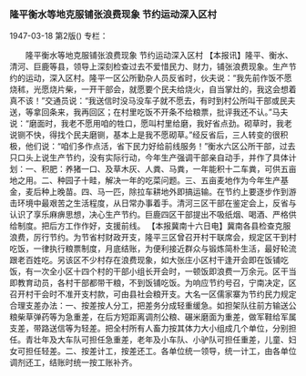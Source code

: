 ### 隆平衡水等地克服铺张浪费现象  节约运动深入区村

1947-03-18
第2版()
专栏：

　　隆平衡水等地克服铺张浪费现象
    节约运动深入区村
    【本报讯】隆平、衡水、清河、巨鹿等县，领导上深刻检查过去不爱惜民力、财力，铺张浪费现象。生产节约的运动，深入区村。隆平一区公所勤杂人员反省时，伙夫说：“我先前作饭不愿烧秫，光愿烧片柴，一开干部会，就愿要个民夫给烧火，自当掌灶的，我这会想着真不该！”交通员说：“我送信时没马没车子就不愿去，有时到村公所叫干部或民夫送，等拿回条来，我再回区；在村里吃饭不开条不给粮票，批评我还不认。”马夫说：“磨面时，我老不愿用咱的牲口，愿叫村里给磨，我好省点劲。砌草时，我老说铡不快，得找个民夫磨铡，基本上是我不愿砌草。”经反省后，三人转变的很积极，他们说：“咱们多作点活，省下民力好给前线服务！”衡水六区公所干部，过去只口头上说生产节约，没有实际行动，今年生产强调干部亲自动手，并作了具体计划：一、积肥：养猪一口、及草木灰、人粪、马粪，一年能积十二车粪，可供五亩地之用。二、种园子十畦，解决一年的吃菜问题。三、五亩麦地作为今年生产基金，麦后种上晚苗。四、马一匹，除拉车耕地外即搞运输。在节约上要逐步作到游击环境中最艰苦之生活程度，从日常办事着手。清河三区干部在鉴定会上，反省与认识了享乐麻痹思想，决心生产节约。巨鹿四区干部提出不吸纸烟、喝酒、严格供给制度。把后方工作作好，支援前线。
    【本报冀南十六日电】冀南各县检查克服浪费，厉行节约。为节省村财政开支，隆平三区曾召开村干联席会，规定区干到村吃饭，一律执行粮票制度，月底结账，为便利接近群众与锻炼简朴生活，最好轮流跟老百姓吃。另该区不少村存在浪费现象，如大张庄小区村干逢开会即在饭铺吃饭，有一次全小区十四个村的干部小组长开会时，一顿饭即浪费一万余元。区干当即教育动员，各村干部都带干粮，不到饭铺吃饭。为响应节约号召，宁南决定，区召开村干会时不准开支村款，可由县社会粮开支。大名一区儒家寨为节约民力规定合理支差办法：一、按差按人分工，把差务分成轻重缓急。如担架队往前方输送公粮柴草弹药等为急重差，在后方短距离调剂公粮、碾米磨面为重差，做军鞋给军属支差，带路送信等为轻差。把全村所有人畜力按其体力大小组成几个单位，分别担任。青壮年及大车队可担任急重差，老年及小车队、小驴队可担任重差，儿童、妇女可担任轻差。二、按差计工，按差还工。各单位统一领导，统一计工，由各单位调剂还工，结账时统一按工账补齐。
